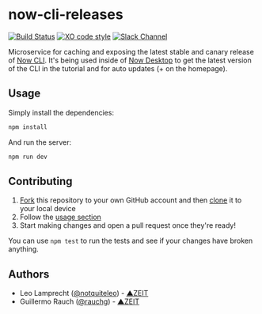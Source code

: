 # now-cli-releases

[![Build Status](https://travis-ci.org/zeit/now-cli-releases.svg?branch=master)](https://travis-ci.org/zeit/now-cli-releases)
[![XO code style](https://img.shields.io/badge/code_style-XO-5ed9c7.svg)](https://github.com/sindresorhus/xo)
[![Slack Channel](http://zeit-slackin.now.sh/badge.svg)](https://zeit.chat)

Microservice for caching and exposing the latest stable and canary release of [Now CLI](https://github.com/zeit/now-cli). It's being used inside of [Now Desktop](https://github.com/zeit/now-desktop) to get the latest version of the CLI in the tutorial and for auto updates (+ on the homepage).

## Usage

Simply install the dependencies:

```bash
npm install
```

And run the server:

```bash
npm run dev
```

## Contributing

1. [Fork](https://help.github.com/articles/fork-a-repo/) this repository to your own GitHub account and then [clone](https://help.github.com/articles/cloning-a-repository/) it to your local device
2. Follow the [usage section](#usage)
3. Start making changes and open a pull request once they're ready!

You can use `npm test` to run the tests and see if your changes have broken anything.

## Authors

- Leo Lamprecht ([@notquiteleo](https://twitter.com/notquiteleo)) - [▲ZEIT](https://zeit.co)
- Guillermo Rauch ([@rauchg](https://twitter.com/rauchg)) - [▲ZEIT](https://zeit.co)
